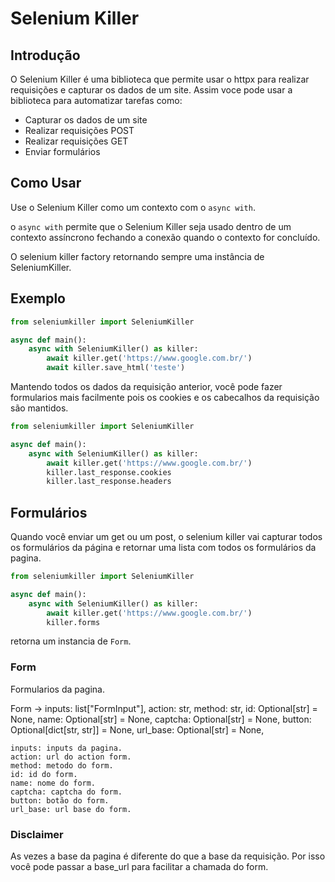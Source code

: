 # Selenium Killer

## Introdução

O Selenium Killer é uma biblioteca que permite usar o httpx para realizar requisições e capturar os dados de um site. Assim voce pode usar a biblioteca para automatizar tarefas como: 

- Capturar os dados de um site
- Realizar requisições POST
- Realizar requisições GET
- Enviar formulários

## Como Usar


Use o Selenium Killer como um contexto com o `async with`.

o `async with` permite que o Selenium Killer seja usado dentro de um contexto assíncrono fechando a conexão quando o contexto for concluído.

O selenium killer factory retornando sempre uma instância de SeleniumKiller.

## Exemplo
```python
from seleniumkiller import SeleniumKiller

async def main():
    async with SeleniumKiller() as killer:
        await killer.get('https://www.google.com.br/')
        await killer.save_html('teste')
```
Mantendo todos os dados da requisição anterior, você pode fazer formularios mais facilmente pois os cookies e os cabecalhos da requisição são mantidos.

```python
from seleniumkiller import SeleniumKiller

async def main():
    async with SeleniumKiller() as killer:
        await killer.get('https://www.google.com.br/')
        killer.last_response.cookies
        killer.last_response.headers
```

## Formulários

Quando você enviar um get ou um post, o selenium killer vai capturar todos os formulários da página e retornar uma lista com todos os formulários da pagina.

```python
from seleniumkiller import SeleniumKiller

async def main():
    async with SeleniumKiller() as killer:
        await killer.get('https://www.google.com.br/')
        killer.forms
```
retorna um instancia de `Form`.

### Form

Formularios da pagina.

Form -> inputs: list["FormInput"],
        action: str,
        method: str,
        id: Optional[str] = None,
        name: Optional[str] = None,
        captcha: Optional[str] = None,
        button: Optional[dict[str, str]] = None,
        url_base: Optional[str] = None,

    inputs: inputs da pagina.
    action: url do action form.
    method: metodo do form.
    id: id do form.
    name: nome do form.
    captcha: captcha do form.
    button: botão do form.
    url_base: url base do form.

### Disclaimer
As vezes a base da pagina é diferente do que a base da requisição. Por isso você pode passar a base_url para facilitar a chamada do form.